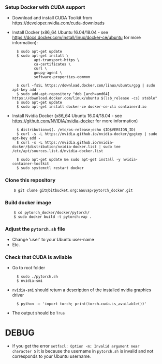 ### Setup Docker with CUDA support

* Download and install CUDA Toolkit from https://developer.nvidia.com/cuda-downloads

* Install Docker (x86_64 Ubuntu 16.04/18.04 - see https://docs.docker.com/install/linux/docker-ce/ubuntu for more information):

        $ sudo apt-get update
        $ sudo apt-get install \
                apt-transport-https \
                ca-certificates \
                curl \
                gnupg-agent \
                software-properties-common 

        $ curl -fsSL https://download.docker.com/linux/ubuntu/gpg | sudo apt-key add -
        $ sudo add-apt-repository "deb [arch=amd64] https://download.docker.com/linux/ubuntu $(lsb_release -cs) stable"
        $ sudo apt-get update
        $ sudo apt-get install docker-ce docker-ce-cli containerd.io
    
* Install Nvidia Docker (x86_64 Ubuntu 16.04/18.04 - see https://github.com/NVIDIA/nvidia-docker for more information)

        $ distribution=$(. /etc/os-release;echo $ID$VERSION_ID)
        $ curl -s -L https://nvidia.github.io/nvidia-docker/gpgkey | sudo apt-key add -
        $ curl -s -L https://nvidia.github.io/nvidia-docker/$distribution/nvidia-docker.list | sudo tee /etc/apt/sources.list.d/nvidia-docker.list

        $ sudo apt-get update && sudo apt-get install -y nvidia-container-toolkit
        $ sudo systemctl restart docker
   
### Clone this repository
        $ git clone git@bitbucket.org:aauvap/pytorch_docker.git

### Build docker image
        $ cd pytorch_docker/docker/pytorch/
        $ sudo docker build -t pytorch:vap .
        
### Adjust the ```pytorch.sh``` file
* Change 'user' to your Ubuntu user-name
* Etc.

### Check that CUDA is avilable
* Go to root folder

        $ sudo ./pytorch.sh
        $ nvidia-smi
        
* `nvidia-smi` should return a description of the installed nvidia graphics driver

        $ python -c 'import torch; print(torch.cuda.is_available())'
        
* The output should be `True`
        
# DEBUG
* If you get the error ```setfacl: Option -m: Invalid argument near character 5``` it is because the username in ```pytorch.sh``` is invalid and not corresponds to your Ubuntu username.
